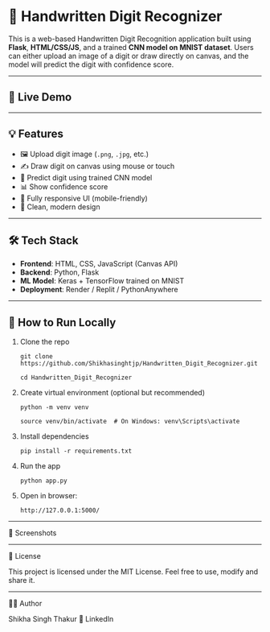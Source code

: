 # 🧠 Handwritten Digit Recognizer

This is a web-based Handwritten Digit Recognition application built using **Flask**, **HTML/CSS/JS**,
and a trained **CNN model on MNIST dataset**. Users can either upload an image of a digit or draw directly on canvas,
and the model will predict the digit with confidence score.

---

## 🚀 Live Demo


---

## 💡 Features

- 🖼 Upload digit image (`.png`, `.jpg`, etc.)
- ✍️ Draw digit on canvas using mouse or touch
- 🧠 Predict digit using trained CNN model
- 📊 Show confidence score
- 📱 Fully responsive UI (mobile-friendly)
- 🎨 Clean, modern design

---

## 🛠️ Tech Stack

- **Frontend**: HTML, CSS, JavaScript (Canvas API)
- **Backend**: Python, Flask
- **ML Model**: Keras + TensorFlow trained on MNIST
- **Deployment**: Render / Replit / PythonAnywhere

---

## 🧪 How to Run Locally

1. Clone the repo
  
       git clone https://github.com/Shikhasinghtjp/Handwritten_Digit_Recognizer.git
   
       cd Handwritten_Digit_Recognizer

2. Create virtual environment (optional but recommended)

       python -m venv venv
   
       source venv/bin/activate  # On Windows: venv\Scripts\activate
   
3.  Install dependencies

        pip install -r requirements.txt

4.  Run the app
  
        python app.py

5. Open in browser:

       http://127.0.0.1:5000/

---

📸 Screenshots



---

📝 License

This project is licensed under the MIT License.
Feel free to use, modify and share it.

---

🙋‍♀️ Author

Shikha Singh Thakur
📧 LinkedIn


